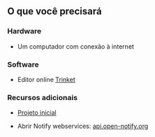 ## O que você precisará

### Hardware

+ Um computador com conexão à internet

### Software

+ Editor online [Trinket](https://trinket.io/)

### Recursos adicionais

+ <a href="http://jumpto.cc/iss-go" target="_blank">Projeto inicial</a>

+ Abrir Notify webservices: <a href="http://api.open-notify.org/" target="_blank">api.open-notify.org</a>